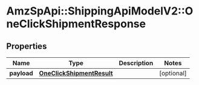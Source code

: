 # AmzSpApi::ShippingApiModelV2::OneClickShipmentResponse

## Properties
Name | Type | Description | Notes
------------ | ------------- | ------------- | -------------
**payload** | [**OneClickShipmentResult**](OneClickShipmentResult.md) |  | [optional] 

